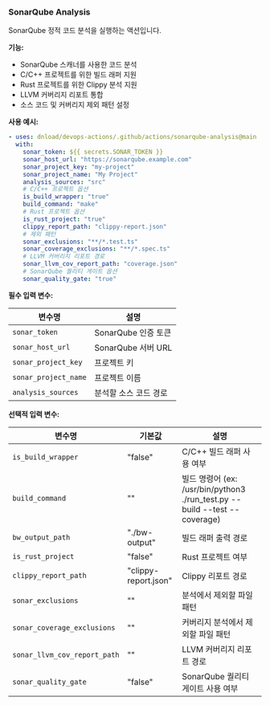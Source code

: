 ### SonarQube Analysis

SonarQube 정적 코드 분석을 실행하는 액션입니다.

**기능:**

- SonarQube 스캐너를 사용한 코드 분석
- C/C++ 프로젝트를 위한 빌드 래퍼 지원
- Rust 프로젝트를 위한 Clippy 분석 지원
- LLVM 커버리지 리포트 통합
- 소스 코드 및 커버리지 제외 패턴 설정

**사용 예시:**

```yaml
- uses: dnload/devops-actions/.github/actions/sonarqube-analysis@main
  with:
    sonar_token: ${{ secrets.SONAR_TOKEN }}
    sonar_host_url: "https://sonarqube.example.com"
    sonar_project_key: "my-project"
    sonar_project_name: "My Project"
    analysis_sources: "src"
    # C/C++ 프로젝트 옵션
    is_build_wrapper: "true"
    build_command: "make"
    # Rust 프로젝트 옵션
    is_rust_project: "true"
    clippy_report_path: "clippy-report.json"
    # 제외 패턴
    sonar_exclusions: "**/*.test.ts"
    sonar_coverage_exclusions: "**/*.spec.ts"
    # LLVM 커버리지 리포트 경로
    sonar_llvm_cov_report_path: "coverage.json"
    # SonarQube 퀄리티 게이트 옵션
    sonar_quality_gate: "true"
```

**필수 입력 변수:**

| 변수명               | 설명                  |
| -------------------- | --------------------- |
| `sonar_token`        | SonarQube 인증 토큰   |
| `sonar_host_url`     | SonarQube 서버 URL    |
| `sonar_project_key`  | 프로젝트 키           |
| `sonar_project_name` | 프로젝트 이름         |
| `analysis_sources`   | 분석할 소스 코드 경로 |

**선택적 입력 변수:**

| 변수명                       | 기본값               | 설명                                                                       |
| ---------------------------- | -------------------- | -------------------------------------------------------------------------- |
| `is_build_wrapper`           | "false"              | C/C++ 빌드 래퍼 사용 여부                                                  |
| `build_command`              | ""                   | 빌드 명령어 (ex: /usr/bin/python3 ./run_test.py --build --test --coverage) |
| `bw_output_path`             | "./bw-output"        | 빌드 래퍼 출력 경로                                                        |
| `is_rust_project`            | "false"              | Rust 프로젝트 여부                                                         |
| `clippy_report_path`         | "clippy-report.json" | Clippy 리포트 경로                                                         |
| `sonar_exclusions`           | ""                   | 분석에서 제외할 파일 패턴                                                  |
| `sonar_coverage_exclusions`  | ""                   | 커버리지 분석에서 제외할 파일 패턴                                         |
| `sonar_llvm_cov_report_path` | ""                   | LLVM 커버리지 리포트 경로                                                  |
| `sonar_quality_gate`         | "false"              | SonarQube 퀄리티 게이트 사용 여부                                          |
